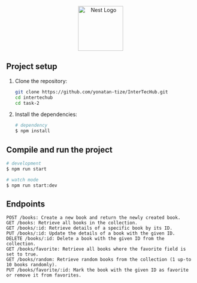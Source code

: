 <p align="center">
  <a href="http://nestjs.com/" target="blank"><img src="https://nestjs.com/img/logo-small.svg" width="120" alt="Nest Logo" /></a>
</p>

[circleci-image]: https://img.shields.io/circleci/build/github/nestjs/nest/master?token=abc123def456
[circleci-url]: https://circleci.com/gh/nestjs/nest

## Project setup

1. Clone the repository:
    ```bash
    git clone https://github.com/yonatan-tize/InterTecHub.git
    cd intertechub
    cd task-2
    ```

2. Install the dependencies:
    ```bash
    # dependency
    $ npm install
    ```

## Compile and run the project

```bash
# development
$ npm run start

# watch mode
$ npm run start:dev

```

## Endpoints
```
POST /books: Create a new book and return the newly created book.
GET /books: Retrieve all books in the collection.
GET /books/:id: Retrieve details of a specific book by its ID.
PUT /books/:id: Update the details of a book with the given ID.
DELETE /books/:id: Delete a book with the given ID from the collection.
GET /books/favorite: Retrieve all books where the favorite field is set to true.
GET /books/random: Retrieve random books from the collection (1 up-to 10 books randomly).
PUT /books/favorite/:id: Mark the book with the given ID as favorite or remove it from favorites.





